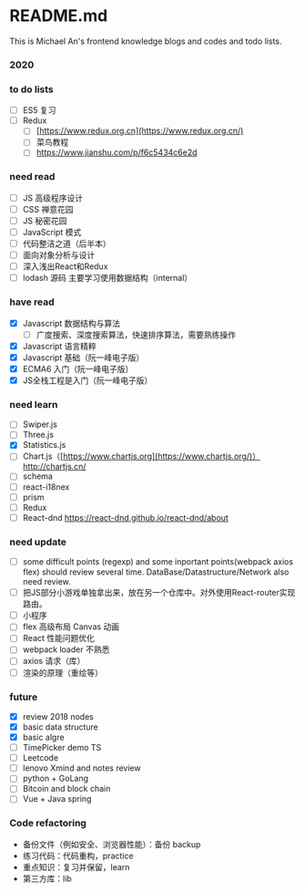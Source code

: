 # README.md

This is Michael An's frontend knowledge blogs and codes and todo lists.



### 2020

### to do lists

- [ ] ES5 复习
- [ ] Redux
  - [ ] [https://www.redux.org.cn](https://www.redux.org.cn/) 
  - [ ] 菜鸟教程
  - [ ] https://www.jianshu.com/p/f6c5434c6e2d

### need read

- [ ] JS 高级程序设计
- [ ] CSS 禅意花园
- [ ] JS 秘密花园
- [ ] JavaScript 模式
- [ ] 代码整洁之道（后半本）
- [ ] 面向对象分析与设计
- [ ] 深入浅出React和Redux
- [ ] lodash 源码 主要学习使用数据结构（internal）

### have read

- [x] Javascript 数据结构与算法
  - [ ] 广度搜索、深度搜索算法，快速排序算法，需要熟练操作
- [x] Javascript 语言精粹
- [x] Javascript 基础（阮一峰电子版）
- [x] ECMA6 入门（阮一峰电子版）
- [x] JS全栈工程是入门（阮一峰电子版）

### need learn

- [ ] Swiper.js 
- [ ] Three.js
- [x] Statistics.js
- [ ] Chart.js（[https://www.chartjs.org](https://www.chartjs.org/)）http://chartjs.cn/
- [ ]  schema
- [ ] react-i18nex
- [ ] prism
- [ ] Redux
- [ ] React-dnd https://react-dnd.github.io/react-dnd/about

### need update

- [ ] some difficult points (regexp) and some inportant points(webpack axios flex) should review several time. DataBase/Datastructure/Network also need review.
- [ ]  把JS部分小游戏单独拿出来，放在另一个仓库中。对外使用React-router实现路由。
- [ ] 小程序
- [ ] flex 高级布局 Canvas 动画 
- [ ] React 性能问题优化
- [ ] webpack loader 不熟悉
- [ ] axios 请求（库）
- [ ] 渲染的原理（重绘等）

### future

- [x] review 2018 nodes
- [x] basic data structure
- [x] basic algre
- [ ] TimePicker demo TS
- [ ] Leetcode
- [ ] lenovo Xmind and notes review
- [ ] python + GoLang
- [ ] Bitcoin and block chain
- [ ] Vue + Java spring

### Code refactoring

- 备份文件（例如安全、浏览器性能）：备份 backup
- 练习代码：代码重构，practice
- 重点知识：复习并保留，learn
- 第三方库：lib

